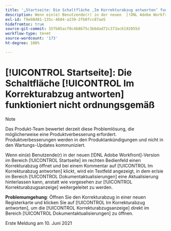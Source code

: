 ```yaml
---
title: '„Startseite: Die Schaltfläche ‚Im Korrekturabzug antworten‘ funktioniert nicht ordnungsgemäß“'
description: Wenn ein(e) Benutzende(r) in der neuen  [!DNL Adobe Workfront] -Version im Bereich [!UICONTROL Startseite] im rechten Bedienfeld einen Korrekturabzug öffnet und bei einem Kommentar auf [!UICONTROL Im Korrekturabzug antworten] klickt, wird ein Textfeld angezeigt, in dem er/sie im Bereich [!UICONTROL Dokumentaktualisierungen] eine Aktualisierung hinterlassen kann, anstatt wie vorgesehen zur Korrekturabzugsanzeige weitergeleitet zu werden.
exl-id: f9e08d81-135c-4b04-a239-2fb0fcc87ae5
hidefromtoc: true
source-git-commit: 35fb85acf0c4b8675c3b6dad72c373ac6192055d
workflow-type: tm+mt
source-wordcount: '173'
ht-degree: 100%

---
```


# [!UICONTROL Startseite]: Die Schaltfläche [!UICONTROL Im Korrekturabzug antworten] funktioniert nicht ordnungsgemäß

<!--Converted to story-->

>[!NOTE]
>
>Das Produkt-Team bewertet derzeit diese Problemlösung, die möglicherweise eine Produktverbesserung erfordert. Produktverbesserungen werden in den Produktankündigungen und nicht in den Wartungs-Updates kommuniziert.

Wenn ein(e) Benutzende(r) in der neuen [!DNL Adobe Workfront]-Version im Bereich [!UICONTROL Startseite] im rechten Bedienfeld einen Korrekturabzug öffnet und bei einem Kommentar auf [!UICONTROL Im Korrekturabzug antworten] klickt, wird ein Textfeld angezeigt, in dem er/sie im Bereich [!UICONTROL Dokumentaktualisierungen] eine Aktualisierung hinterlassen kann, anstatt wie vorgesehen zur [!UICONTROL Korrekturabzugsanzeige] weitergeleitet zu werden.

**Problemumgehung**: Öffnen Sie den Korrekturabzug in einer neuen Registerkarte und klicken Sie auf [!UICONTROL Im Korrekturabzug antworten], um die [!UICONTROL Korrekturabzugsanzeige] direkt im Bereich [!UICONTROL Dokumentaktualisierungen] zu öffnen.

Erste Meldung am 10. Juni 2021
